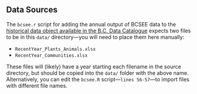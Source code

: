 ## Data Sources

The `bcsee.r` script for adding the annual output of BCSEE data to the [historical data object available in the B.C. Data Catalogue](https://catalogue.data.gov.bc.ca/dataset/d3651b8c-f560-48f7-a34e-26b0afc77d84) expects two files to be in this `data/` directory&mdash;you will need to place them here manually:

- `RecentYear_Plants_Animals.xlsx`
- `RecentYear_Communities.xlsx` 

These files will (likely) have a year starting each filename in the source directory, but should be copied into the `data/` folder with the above name. Alternatively, you can edit the `bcsee.R` script&mdash;`lines 56-57`&mdash;to import files with different file names.


